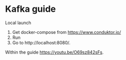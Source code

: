 # Kafka guide

Local launch
1. Get docker-compose from https://www.conduktor.io/
2. Run
3. Go to http://localhost:8080/.

Within the guide https://youtu.be/O69sz842sFs.
